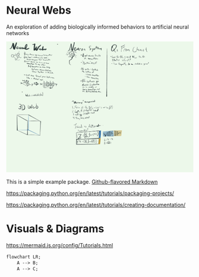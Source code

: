 # Neural Webs
An exploration of adding biologically informed behaviors to artificial 
neural networks

![Sketch of Neural Web Diagram](Neural_web_diagram.png)


This is a simple example package.
[Github-flavored Markdown](https://guides.github.com/features/mastering-markdown/)

https://packaging.python.org/en/latest/tutorials/packaging-projects/

https://packaging.python.org/en/latest/tutorials/creating-documentation/


# Visuals & Diagrams
https://mermaid.js.org/config/Tutorials.html
```mermaid
flowchart LR;
    A --> B;
    A --> C;
```